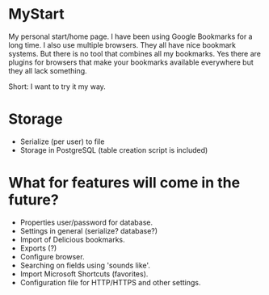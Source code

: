 # MyStart

My personal start/home page. I have been using Google Bookmarks for a long time. I also use multiple browsers. They all
have nice bookmark systems. But there is no tool that combines all my bookmarks. Yes there are plugins for browsers that
make your bookmarks available everywhere but they all lack something.

Short: I want to try it my way.

# Storage

 * Serialize (per user) to file
 * Storage in PostgreSQL (table creation script is included)

# What for features will come in the future?
 
 * Properties user/password for database.
 * Settings in general (serialize? database?)
 * Import of Delicious bookmarks.
 * Exports (?)
 * Configure browser.
 * Searching on fields using 'sounds like'.
 * Import Microsoft Shortcuts (favorites).
 * Configuration file for HTTP/HTTPS and other settings.
